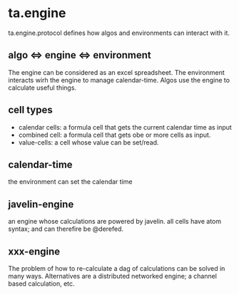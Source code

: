 # ta.engine

ta.engine.protocol defines how algos and environments can interact with it.

## algo <=> engine <=> environment
The engine can be considered as an excel spreadsheet.
The environment interacts wirh the engine to manage calendar-time.
Algos use the engine to calculate useful things.

## cell types
- calendar cells: a formula cell that gets the current calendar time as input 
- combined cell: a formula cell that gets obe or more cells as input.
- value-cells: a cell whose value can be set/read.

## calendar-time
the environment can set the calendar time

## javelin-engine
an engine whose calculations are powered by javelin.
all cells have atom syntax; and can therefire be @derefed.

## xxx-engine
The problem of how to re-calculate a dag of calculations can be solved in many ways.
Alternatives are a distributed networked engine; a channel based calculation, etc.



 
